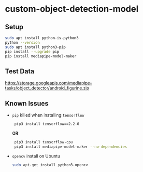 # custom-object-detection-model

## Setup


```sh
sudo apt install python-is-python3
python --version
sudo apt install python3-pip
pip install --upgrade pip
pip install mediapipe-model-maker
```

## Test Data
https://storage.googleapis.com/mediapipe-tasks/object_detector/android_figurine.zip

## Known Issues

- `pip` killed when installing `tensorflow`
  ``` sh
   pip3 install tensorflow==2.2.0
  ```
  
     **OR**
  
  ``` sh
   pip3 install tensorflow-cpu
   pip3 install mediapipe-model-maker --no-dependencies
  ```

- `opencv` install on Ubuntu
  ``` sh
  sudo apt-get install python3-opencv
  ```
